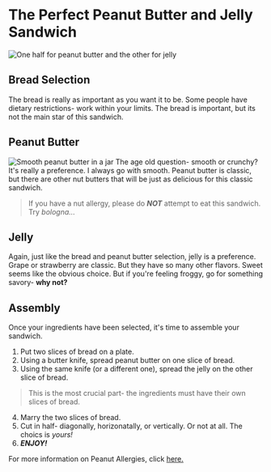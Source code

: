 # The Perfect Peanut Butter and Jelly Sandwich
![One half for peanut butter and the other for jelly](https://images.unsplash.com/photo-1557275357-072087771588?q=80&w=2340&auto=format&fit=crop&ixlib=rb-4.0.3&ixid=M3wxMjA3fDB8MHxwaG90by1wYWdlfHx8fGVufDB8fHx8fA%3D%3D)

## Bread Selection
The bread is really as important as you want it to be. Some people have dietary restrictions- work within your limits. The bread is important, but its not the main star of this sandwich.

## Peanut Butter
![Smooth peanut butter in a jar](https://images.unsplash.com/photo-1615110250484-e8c3b151b957?q=80&w=2187&auto=format&fit=crop&ixlib=rb-4.0.3&ixid=M3wxMjA3fDB8MHxwaG90by1wYWdlfHx8fGVufDB8fHx8fA%3D%3D)
The age old question- smooth or crunchy? It's really a preference. I always go with smooth. Peanut butter is classic, but there are other nut butters that will be just as delicious for this classic sandwich.

>If you have a nut allergy, please do ***NOT*** attempt to eat this sandwich. Try *bologna...*

## Jelly
Again, just like the bread and peanut butter selection, jelly is a preference. Grape or strawberry are classic. But they have so many other flavors. Sweet seems like the obvious choice. But if you're feeling froggy, go for something savory- **why not?**

## Assembly
Once your ingredients have been selected, it's time to assemble your sandwich.
1. Put two slices of bread on a plate.
2. Using a butter knife, spread peanut butter on one slice of bread.
3. Using the same knife (or a different one), spread the jelly on the other slice of bread.
>This is the most crucial part- the ingredients must have their own slices of bread.
4. Marry the two slices of bread.
5. Cut in half- diagonally, horizonatally, or vertically. Or not at all. The choics is *yours!*
6. ***ENJOY!***

For more information on Peanut Allergies, click [here.](https://www.mayoclinic.org/diseases-conditions/peanut-allergy/symptoms-causes/syc-20376175)
